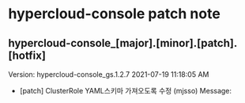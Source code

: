 # hypercloud-console patch note
## hypercloud-console_[major].[minor].[patch].[hotfix]
Version: hypercloud-console_gs.1.2.7
2021-07-19  11:18:05 AM
- [patch] ClusterRole YAML스키마 가져오도록 수정 (mjsso) 
    Message: 